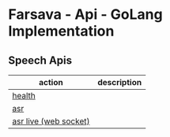 # Farsava - Api - GoLang Implementation

## Speech Apis

| action                                                  | description |
| ------------------------------------------------------- | ----------- |
| [health](/src/speech/health/readme.md)                  |             |
| [asr](/src/speech/asr/readme.md)                        |             |
| [asr live (web socket)](/src/speech/asrlive/readme.md) |             |
